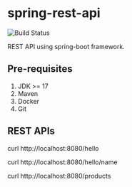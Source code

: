 # spring-rest-api

![Build Status](https://github.com/campus2corp/spring-rest-api/actions/workflows/maven.yml/badge.svg?branch=main)

REST API using spring-boot framework. 

## Pre-requisites

1. JDK >= 17 
2. Maven
3. Docker
4. Git

## REST APIs

curl http://localhost:8080/hello

curl http://localhost:8080/hello/name

curl http://localhost:8080/products